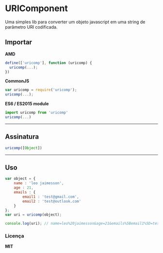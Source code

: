 # URIComponent

Uma simples lib para converter um objeto javascript em uma string de parâmetro URI codificada. 

## Importar

**AMD**

```js
define(['uricomp'], function (uricomp) {
  uricomp(...);
})
```

**CommonJS**

```js
var uricomp = require('uricomp');
uricomp(...);
```

**ES6 / ES2015 module**

```js
import uricomp from 'uricomp'
uricomp(...)
```

---

## Assinatura

```js
uricomp([Object])
```

---

## Uso

```js
var object = {
    name : 'leo jaimesson',
    age : 21,
    emails : {
        email1 : 'test@gmail.com',
        email2 : 'test@outlook.com'
    }
};
var uri = uricomp(object);

console.log(uri); // name=leo%20jaimesson&age=21&emails%5Bemail1%5D=test%40gmail.com&emails%5Bemail2%5D=test%40outlook.com
```

### Licença

**MIT**